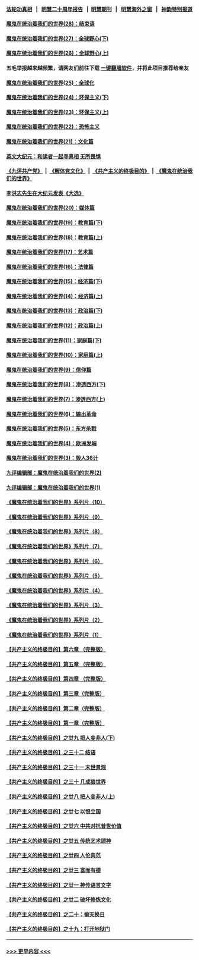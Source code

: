 #### [法轮功真相](https://github.com/gfw-breaker/truth/blob/master/README.md?t=0) &nbsp;&nbsp;|&nbsp;&nbsp; [明慧二十周年报告](https://github.com/gfw-breaker/mh-reports/blob/master/README.md?t=0) &nbsp;&nbsp;|&nbsp;&nbsp;[明慧期刊](https://github.com/gfw-breaker/mh-qikan) &nbsp;&nbsp;|&nbsp;&nbsp; [明慧海外之窗](https://github.com/gfw-breaker/mh-news/blob/master/README.md?t=0) &nbsp;&nbsp;|&nbsp;&nbsp; [神韵特别报道](https://github.com/gfw-breaker/mh-news/blob/master/shenyun.md?t=0)
#### [魔鬼在统治着我们的世界(28)：结束语](../pages/nsc422/n10936246.md?t=07082351) 
#### [魔鬼在统治着我们的世界(27)：全球野心(下)](../pages/nsc422/n10928319.md?t=07082351) 
#### [魔鬼在统治着我们的世界(26)：全球野心(上)](../pages/nsc422/n10900318.md?t=07082351) 
#### 五毛举报越来越频繁，请网友们前往下载 [一键翻墙软件](https://github.com/gfw-breaker/ssr-accounts)，并将此项目推荐给亲友
#### [魔鬼在统治着我们的世界(25)：全球化](../pages/nsc422/n10788205.md?t=07082351) 
#### [魔鬼在统治着我们的世界(24)：环保主义(下)](../pages/nsc422/n10695307.md?t=07082351) 
#### [魔鬼在统治着我们的世界(23)：环保主义(上)](../pages/nsc422/n10688613.md?t=07082351) 
#### [魔鬼在统治着我们的世界(22)：恐怖主义](../pages/nsc422/n10614727.md?t=07082351) 
#### [魔鬼在统治着我们的世界(21)：文化篇](../pages/nsc422/n10597706.md?t=07082351) 
#### [英文大纪元：和读者一起寻真相 无所畏惧](../pages/nsc422/n12542027.md?t=07082351) 
#### [《九评共产党》](https://github.com/begood0513/9ping.md/blob/master/README.md) &nbsp;|&nbsp; [《解体党文化》](../../../../jtdwh.md/blob/master/README.md)  &nbsp;|&nbsp; [《共产主义的终极目的》](../../../../gczydzjmd.md/blob/master/README.md) &nbsp;|&nbsp; [《魔鬼在统治我们的世界》](../../../../mgztzwmdsj.md/blob/master/README.md) 
#### [李洪志先生在大纪元发表《大选》](../pages/nsc422/n12534746.md?t=07082351) 
#### [魔鬼在统治着我们的世界(20)：媒体篇](../pages/nsc422/n10586579.md?t=07082351) 
#### [魔鬼在统治着我们的世界(19)：教育篇(下)](../pages/nsc422/n10564808.md?t=07082351) 
#### [魔鬼在统治着我们的世界(18)：教育篇(上)](../pages/nsc422/n10526970.md?t=07082351) 
#### [魔鬼在统治着我们的世界(17)：艺术篇](../pages/nsc422/n10499093.md?t=07082351) 
#### [魔鬼在统治着我们的世界(16)：法律篇](../pages/nsc422/n10485969.md?t=07082351) 
#### [魔鬼在统治着我们的世界(15)：经济篇(下)](../pages/nsc422/n10469975.md?t=07082351) 
#### [魔鬼在统治着我们的世界(14)：经济篇(上)](../pages/nsc422/n10457370.md?t=07082351) 
#### [魔鬼在统治着我们的世界(13)：政治篇(下)](../pages/nsc422/n10448270.md?t=07082351) 
#### [魔鬼在统治着我们的世界(12)：政治篇(上)](../pages/nsc422/n10444576.md?t=07082351) 
#### [魔鬼在统治着我们的世界(11)：家庭篇(下)](../pages/nsc422/n10440961.md?t=07082351) 
#### [魔鬼在统治着我们的世界(10)：家庭篇(上)](../pages/nsc422/n10435448.md?t=07082351) 
#### [魔鬼在统治着我们的世界(9)：信仰篇](../pages/nsc422/n10432159.md?t=07082351) 
#### [魔鬼在统治着我们的世界(8)：渗透西方(下)](../pages/nsc422/n10429603.md?t=07082351) 
#### [魔鬼在统治着我们的世界(7)：渗透西方(上)](../pages/nsc422/n10426013.md?t=07082351) 
#### [魔鬼在统治着我们的世界(6)：输出革命](../pages/nsc422/n10421536.md?t=07082351) 
#### [魔鬼在统治着我们的世界(5)：东方杀戮](../pages/nsc422/n10417707.md?t=07082351) 
#### [魔鬼在统治着我们的世界(4)：欧洲发端](../pages/nsc422/n10414890.md?t=07082351) 
#### [魔鬼在统治着我们的世界(3)：毁人36计](../pages/nsc422/n10411583.md?t=07082351) 
#### [九评编辑部：魔鬼在统治着我们的世界(2)](../pages/nsc422/n10410036.md?t=07082351) 
#### [九评编辑部：魔鬼在统治着我们的世界(1)](../pages/nsc422/n10406825.md?t=07082351) 
#### [《魔鬼在统治着我们的世界》系列片（10）](../pages/nsc422/n12292670.md?t=07082351) 
#### [《魔鬼在统治着我们的世界》系列片（9）](../pages/nsc422/n12290859.md?t=07082351) 
#### [《魔鬼在统治着我们的世界》系列片（8）](../pages/nsc422/n12287445.md?t=07082351) 
#### [《魔鬼在统治着我们的世界》系列片（7）](../pages/nsc422/n12283425.md?t=07082351) 
#### [《魔鬼在统治着我们的世界》系列片（6）](../pages/nsc422/n12282314.md?t=07082351) 
#### [《魔鬼在统治着我们的世界》系列片（5）](../pages/nsc422/n12281419.md?t=07082351) 
#### [《魔鬼在统治着我们的世界》系列片（4）](../pages/nsc422/n12274024.md?t=07082351) 
#### [《魔鬼在统治着我们的世界》系列片（3）](../pages/nsc422/n12271322.md?t=07082351) 
#### [《魔鬼在统治着我们的世界》系列片（2）](../pages/nsc422/n12269049.md?t=07082351) 
#### [《魔鬼在统治着我们的世界》系列片（1）](../pages/nsc422/n12267575.md?t=07082351) 
#### [【共产主义的终极目的】第六章 （完整版）](../pages/nsc422/n11428913.md?t=07082351) 
#### [【共产主义的终极目的】第五章 （完整版）](../pages/nsc422/n11428912.md?t=07082351) 
#### [【共产主义的终极目的】第四章 （完整版）](../pages/nsc422/n11428907.md?t=07082351) 
#### [【共产主义的终极目的】第三章（完整版）](../pages/nsc422/n11428848.md?t=07082351) 
#### [【共产主义的终极目的】第二章（完整版）](../pages/nsc422/n11428831.md?t=07082351) 
#### [【共产主义的终极目的】第一章（完整版）](../pages/nsc422/n11417651.md?t=07082351) 
#### [【共产主义的终极目的】之廿九 把人变非人(下)](../pages/nsc422/n11344140.md?t=07082351) 
#### [【共产主义的终极目的】之三十二 结语](../pages/nsc422/n11360535.md?t=07082351) 
#### [【共产主义的终极目的】之三十一 末世景观](../pages/nsc422/n11351129.md?t=07082351) 
#### [【共产主义的终极目的】之三十 几成狼世界](../pages/nsc422/n11348280.md?t=07082351) 
#### [【共产主义的终极目的】之廿八 把人变非人(上)](../pages/nsc422/n11340492.md?t=07082351) 
#### [【共产主义的终极目的】之廿七 以恨立国](../pages/nsc422/n11336944.md?t=07082351) 
#### [【共产主义的终极目的】之廿六 中共对抗普世价值](../pages/nsc422/n11324785.md?t=07082351) 
#### [【共产主义的终极目的】之廿五 传统艺术颂神](../pages/nsc422/n11296396.md?t=07082351) 
#### [【共产主义的终极目的】之廿四 人伦典范](../pages/nsc422/n11296397.md?t=07082351) 
#### [【共产主义的终极目的】之廿三 富而有德](../pages/nsc422/n11283598.md?t=07082351) 
#### [【共产主义的终极目的】之廿一 神传语言文字](../pages/nsc422/n11263265.md?t=07082351) 
#### [【共产主义的终极目的】之廿二 破坏修炼文化](../pages/nsc422/n11245728.md?t=07082351) 
#### [【共产主义的终极目的】之二十：偷天换日](../pages/nsc422/n11238846.md?t=07082351) 
#### [【共产主义的终极目的】之十九：打开地狱门](../pages/nsc422/n11206376.md?t=07082351) 

----
#### [ >>> 更早内容 <<< ](../indexes/nsc422-earlier.md)
